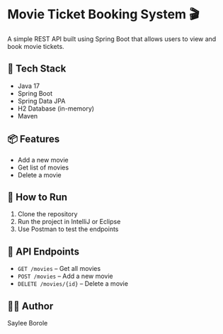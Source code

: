 # Movie Ticket Booking System 🎬

A simple REST API built using Spring Boot that allows users to view and book movie tickets.

## 🔧 Tech Stack
- Java 17
- Spring Boot
- Spring Data JPA
- H2 Database (in-memory)
- Maven

## 📦 Features
- Add a new movie
- Get list of movies
- Delete a movie

## 🚀 How to Run
1. Clone the repository
2. Run the project in IntelliJ or Eclipse
3. Use Postman to test the endpoints

## 🔗 API Endpoints
- `GET /movies` – Get all movies
- `POST /movies` – Add a new movie
- `DELETE /movies/{id}` – Delete a movie

## 👩‍💻 Author
Saylee Borole
